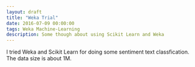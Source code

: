 ```yaml
---
layout: draft 
title: "Weka Trial"
date: 2016-07-09 00:00:00
tags: Weka Machine-Learning
description: Some though about using Scikit Learn and Weka
---
```


I tried Weka  and Scikit Learn for doing some sentiment text classfication. The data size is about 1M. 


